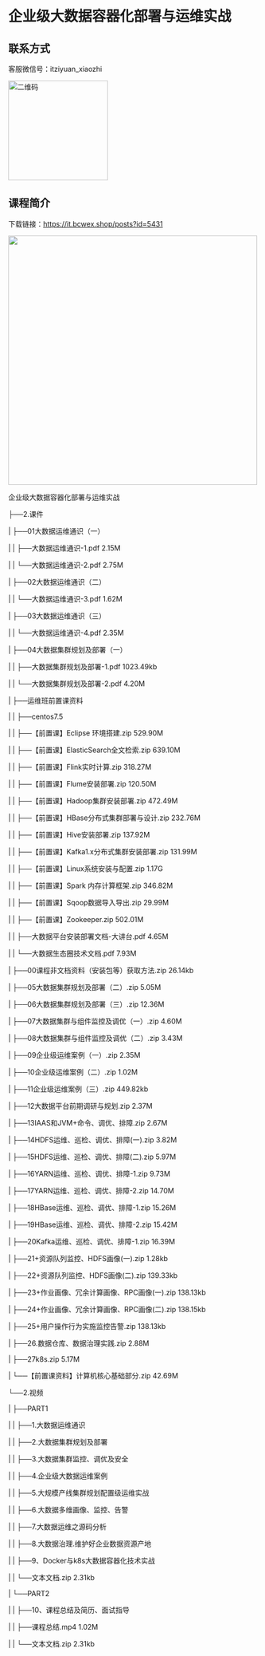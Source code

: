 # 企业级大数据容器化部署与运维实战

## 联系方式

客服微信号：itziyuan_xiaozhi

<img src="https://ziyuanyun.oss-cn-guangzhou.aliyuncs.com/common/20240614073449/666b82192834a.jpg" width="200" height="200" alt="二维码">

## 课程简介

下载链接：https://it.bcwex.shop/posts?id=5431

<img src="https://ziyuanyun.oss-cn-guangzhou.aliyuncs.com/yun/20241201162032/674c1c504f5c1.jpg" width="500" alt="">

  

 企业级大数据容器化部署与运维实战

 ├──2.课件

 | ├──01大数据运维通识（一）

 | | ├──大数据运维通识-1.pdf 2.15M

 | | └──大数据运维通识-2.pdf 2.75M

 | ├──02大数据运维通识（二）

 | | └──大数据运维通识-3.pdf 1.62M

 | ├──03大数据运维通识（三）

 | | └──大数据运维通识-4.pdf 2.35M

 | ├──04大数据集群规划及部署（一）

 | | ├──大数据集群规划及部署-1.pdf 1023.49kb

 | | └──大数据集群规划及部署-2.pdf 4.20M

 | ├──运维班前置课资料

 | | ├──centos7.5

 | | ├──【前置课】Eclipse 环境搭建.zip 529.90M

 | | ├──【前置课】ElasticSearch全文检索.zip 639.10M

 | | ├──【前置课】Flink实时计算.zip 318.27M

 | | ├──【前置课】Flume安装部署.zip 120.50M

 | | ├──【前置课】Hadoop集群安装部署.zip 472.49M

 | | ├──【前置课】HBase分布式集群部署与设计.zip 232.76M

 | | ├──【前置课】Hive安装部署.zip 137.92M

 | | ├──【前置课】Kafka1.x分布式集群安装部署.zip 131.99M

 | | ├──【前置课】Linux系统安装与配置.zip 1.17G

 | | ├──【前置课】Spark 内存计算框架.zip 346.82M

 | | ├──【前置课】Sqoop数据导入导出.zip 29.99M

 | | ├──【前置课】Zookeeper.zip 502.01M

 | | ├──大数据平台安装部署文档-大讲台.pdf 4.65M

 | | └──大数据生态圈技术文档.pdf 7.93M

 | ├──00课程非文档资料（安装包等）获取方法.zip 26.14kb

 | ├──05大数据集群规划及部署（二）.zip 5.05M

 | ├──06大数据集群规划及部署（三）.zip 12.36M

 | ├──07大数据集群与组件监控及调优（一）.zip 4.60M

 | ├──08大数据集群与组件监控及调优（二）.zip 3.43M

 | ├──09企业级运维案例（一）.zip 2.35M

 | ├──10企业级运维案例（二）.zip 1.02M

 | ├──11企业级运维案例（三）.zip 449.82kb

 | ├──12大数据平台前期调研与规划.zip 2.37M

 | ├──13IAAS和JVM+命令、调优、排障.zip 2.67M

 | ├──14HDFS运维、巡检、调优、排障(一).zip 3.82M

 | ├──15HDFS运维、巡检、调优、排障(二).zip 5.97M

 | ├──16YARN运维、巡检、调优、排障-1.zip 9.73M

 | ├──17YARN运维、巡检、调优、排障-2.zip 14.70M

 | ├──18HBase运维、巡检、调优、排障-1.zip 15.26M

 | ├──19HBase运维、巡检、调优、排障-2.zip 15.42M

 | ├──20Kafka运维、巡检、调优、排障-1.zip 16.39M

 | ├──21+资源队列监控、HDFS画像(一).zip 1.28kb

 | ├──22+资源队列监控、HDFS画像(二).zip 139.33kb

 | ├──23+作业画像、冗余计算画像、RPC画像(一).zip 138.13kb

 | ├──24+作业画像、冗余计算画像、RPC画像(二).zip 138.15kb

 | ├──25+用户操作行为实施监控告警.zip 138.13kb

 | ├──26.数据仓库、数据治理实践.zip 2.88M

 | ├──27k8s.zip 5.17M

 | └──【前置课资料】计算机核心基础部分.zip 42.69M

 └──2.视频

 | ├──PART1

 | | ├──1.大数据运维通识

 | | ├──2.大数据集群规划及部署

 | | ├──3.大数据集群监控、调优及安全

 | | ├──4.企业级大数据运维案例

 | | ├──5.大规模产线集群规划配置级运维实战

 | | ├──6.大数据多维画像、监控、告警

 | | ├──7.大数据运维之源码分析

 | | ├──8.大数据治理.维护好企业数据资源产地

 | | ├──9、Docker与k8s大数据容器化技术实战

 | | └──文本文档.zip 2.31kb

 | └──PART2

 | | ├──10、课程总结及简历、面试指导

 | | ├──课程总结.mp4 1.02M

 | | └──文本文档.zip 2.31kb

  